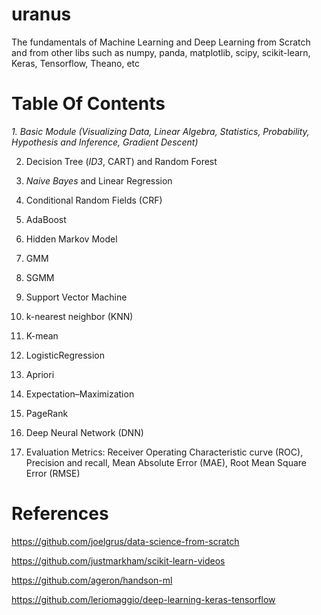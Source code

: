 # uranus
The fundamentals of Machine Learning and Deep Learning from Scratch and from other libs such as numpy, panda, matplotlib, scipy, scikit-learn, Keras, Tensorflow, Theano, etc

# Table Of Contents

*1. Basic Module (Visualizing Data, Linear Algebra, Statistics, Probability, Hypothesis and Inference, Gradient Descent)*

2. Decision Tree (*ID3*, CART) and Random Forest

3. *Naive Bayes* and Linear Regression

4. Conditional Random Fields (CRF)

5. AdaBoost

6. Hidden Markov Model

7. GMM

8. SGMM

9. Support Vector Machine

10. k-nearest neighbor (KNN)
11. K-mean
12. LogisticRegression
13. Apriori
14. Expectation–Maximization
15. PageRank
16. Deep Neural Network (DNN)
17. Evaluation Metrics: Receiver Operating Characteristic curve (ROC), Precision and recall, Mean Absolute Error (MAE), Root Mean Square Error (RMSE)

# References
https://github.com/joelgrus/data-science-from-scratch

https://github.com/justmarkham/scikit-learn-videos

https://github.com/ageron/handson-ml

https://github.com/leriomaggio/deep-learning-keras-tensorflow
